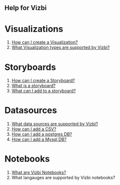 Help for Vizbi
-----------------


Visualizations
=================

1. [How can I create a Visualization?](http://help.vizbi.com/create_new_visualization.html)      
2. [What Visualization types are supported by Vizbi?](http://help.vizbi.com/supported_visualization_types.html)


Storyboards
=================

1. [How can I create a Storyboard?](http://help.vizbi.com/creating_storyboard.html)
2. [What is a storyboard?](http://help.vizbi.com/what_is_sb.html)
3. [What can I add to a storyboard?](http://help.vizbi.com/what_can_i_add_to_sb.html)


Datasources
============

1. [What data sources are supported by Vizbi?](http://help.vizbi.com/supported_data_sources.html)
2. [How can I add a CSV?](http://help.vizbi.com/add_csv.html)
3. [How can I add a postgres DB?](http://help.vizbi.com/add_postgres_db.html)
4. [How can I add a Mysql DB?](http://help.vizbi.com/add_mysql_db.html)

Notebooks
============

1. [What are Vizbi Notebooks?](http://help.vizbi.com/vizbi_notebook.html)
2. What langauges are supported by Vizbi notebooks?
